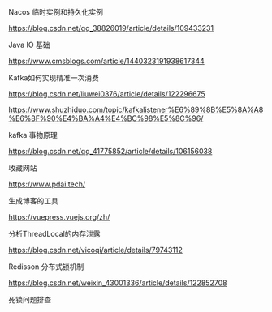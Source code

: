 Nacos  临时实例和持久化实例

https://blog.csdn.net/qq_38826019/article/details/109433231





Java  IO 基础

https://www.cmsblogs.com/article/1440323191938617344



Kafka如何实现精准一次消费

https://blog.csdn.net/liuwei0376/article/details/122296675

https://www.shuzhiduo.com/topic/kafkalistener%E6%89%8B%E5%8A%A8%E6%8F%90%E4%BA%A4%E4%BC%98%E5%8C%96/





kafka 事物原理

https://blog.csdn.net/qq_41775852/article/details/106156038





收藏网站

https://www.pdai.tech/



生成博客的工具

https://vuepress.vuejs.org/zh/





分析ThreadLocal的内存泄露

https://blog.csdn.net/vicoqi/article/details/79743112



Redisson 分布式锁机制

https://blog.csdn.net/weixin_43001336/article/details/122852708





死锁问题排查

